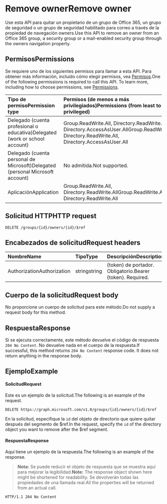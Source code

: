 # <a name="remove-owner"></a><span data-ttu-id="80a25-101">Remove owner</span><span class="sxs-lookup"><span data-stu-id="80a25-101">Remove owner</span></span>
<span data-ttu-id="80a25-102">Use esta API para quitar un propietario de un grupo de Office 365, un grupo de seguridad o un grupo de seguridad habilitado para correo a través de la propiedad de navegación owners.</span><span class="sxs-lookup"><span data-stu-id="80a25-102">Use this API to remove an owner from an Office 365 group, a security group or a mail-enabled security group through the owners navigation property.</span></span>

## <a name="permissions"></a><span data-ttu-id="80a25-103">Permisos</span><span class="sxs-lookup"><span data-stu-id="80a25-103">Permissions</span></span>
<span data-ttu-id="80a25-p101">Se requiere uno de los siguientes permisos para llamar a esta API. Para obtener más información, incluido cómo elegir permisos, vea [Permisos](../../../concepts/permissions_reference.md).</span><span class="sxs-lookup"><span data-stu-id="80a25-p101">One of the following permissions is required to call this API. To learn more, including how to choose permissions, see [Permissions](../../../concepts/permissions_reference.md).</span></span>

|<span data-ttu-id="80a25-106">Tipo de permiso</span><span class="sxs-lookup"><span data-stu-id="80a25-106">Permission type</span></span>      | <span data-ttu-id="80a25-107">Permisos (de menos a más privilegiados)</span><span class="sxs-lookup"><span data-stu-id="80a25-107">Permissions (from least to most privileged)</span></span>              |
|:--------------------|:---------------------------------------------------------|
|<span data-ttu-id="80a25-108">Delegado (cuenta profesional o educativa)</span><span class="sxs-lookup"><span data-stu-id="80a25-108">Delegated (work or school account)</span></span> | <span data-ttu-id="80a25-109">Group.ReadWrite.All, Directory.ReadWrite.All, Directory.AccessAsUser.All</span><span class="sxs-lookup"><span data-stu-id="80a25-109">Group.ReadWrite.All, Directory.ReadWrite.All, Directory.AccessAsUser.All</span></span>    |
|<span data-ttu-id="80a25-110">Delegado (cuenta personal de Microsoft)</span><span class="sxs-lookup"><span data-stu-id="80a25-110">Delegated (personal Microsoft account)</span></span> | <span data-ttu-id="80a25-111">No admitida.</span><span class="sxs-lookup"><span data-stu-id="80a25-111">Not supported.</span></span>    |
|<span data-ttu-id="80a25-112">Aplicación</span><span class="sxs-lookup"><span data-stu-id="80a25-112">Application</span></span> | <span data-ttu-id="80a25-113">Group.ReadWrite.All, Directory.ReadWrite.All</span><span class="sxs-lookup"><span data-stu-id="80a25-113">Group.ReadWrite.All, Directory.ReadWrite.All</span></span> |

## <a name="http-request"></a><span data-ttu-id="80a25-114">Solicitud HTTP</span><span class="sxs-lookup"><span data-stu-id="80a25-114">HTTP request</span></span>
<!-- { "blockType": "ignored" } -->
```http
DELETE /groups/{id}/owners/{id}/$ref
```

## <a name="request-headers"></a><span data-ttu-id="80a25-115">Encabezados de solicitud</span><span class="sxs-lookup"><span data-stu-id="80a25-115">Request headers</span></span>
| <span data-ttu-id="80a25-116">Nombre</span><span class="sxs-lookup"><span data-stu-id="80a25-116">Name</span></span>       | <span data-ttu-id="80a25-117">Tipo</span><span class="sxs-lookup"><span data-stu-id="80a25-117">Type</span></span> | <span data-ttu-id="80a25-118">Descripción</span><span class="sxs-lookup"><span data-stu-id="80a25-118">Description</span></span>|
|:---------------|:--------|:----------|
| <span data-ttu-id="80a25-119">Authorization</span><span class="sxs-lookup"><span data-stu-id="80a25-119">Authorization</span></span>  | <span data-ttu-id="80a25-120">string</span><span class="sxs-lookup"><span data-stu-id="80a25-120">string</span></span>  | <span data-ttu-id="80a25-p102">{token} de portador. Obligatorio.</span><span class="sxs-lookup"><span data-stu-id="80a25-p102">Bearer {token}. Required.</span></span> |

## <a name="request-body"></a><span data-ttu-id="80a25-123">Cuerpo de la solicitud</span><span class="sxs-lookup"><span data-stu-id="80a25-123">Request body</span></span>
<span data-ttu-id="80a25-124">No proporcione un cuerpo de solicitud para este método.</span><span class="sxs-lookup"><span data-stu-id="80a25-124">Do not supply a request body for this method.</span></span>

## <a name="response"></a><span data-ttu-id="80a25-125">Respuesta</span><span class="sxs-lookup"><span data-stu-id="80a25-125">Response</span></span>
<span data-ttu-id="80a25-p103">Si se ejecuta correctamente, este método devuelve el código de respuesta `204 No Content`. No devuelve nada en el cuerpo de la respuesta.</span><span class="sxs-lookup"><span data-stu-id="80a25-p103">If successful, this method returns `204 No Content` response code. It does not return anything in the response body.</span></span>

## <a name="example"></a><span data-ttu-id="80a25-128">Ejemplo</span><span class="sxs-lookup"><span data-stu-id="80a25-128">Example</span></span>
#### <a name="request"></a><span data-ttu-id="80a25-129">Solicitud</span><span class="sxs-lookup"><span data-stu-id="80a25-129">Request</span></span>
<span data-ttu-id="80a25-130">Este es un ejemplo de la solicitud.</span><span class="sxs-lookup"><span data-stu-id="80a25-130">The following is an example of the request.</span></span>
<!-- {
  "blockType": "request",
  "name": "delete_owner_from_group"
}-->
```http
DELETE https://graph.microsoft.com/v1.0/groups/{id}/owners/{id}/$ref
```
<span data-ttu-id="80a25-131">En la solicitud, especifique la `id` del objeto de directorio que quiere quitar después del segmento de $ref.</span><span class="sxs-lookup"><span data-stu-id="80a25-131">In the request, specify the `id` of the directory object you want to remove after the $ref segment.</span></span>

#### <a name="response"></a><span data-ttu-id="80a25-132">Respuesta</span><span class="sxs-lookup"><span data-stu-id="80a25-132">Response</span></span>
<span data-ttu-id="80a25-133">Aquí tiene un ejemplo de la respuesta.</span><span class="sxs-lookup"><span data-stu-id="80a25-133">The following is an example of the response.</span></span>
><span data-ttu-id="80a25-134">**Nota:** Se puede reducir el objeto de respuesta que se muestra aquí para mejorar la legibilidad.</span><span class="sxs-lookup"><span data-stu-id="80a25-134">**Note:** The response object shown here might be shortened for readability.</span></span> <span data-ttu-id="80a25-135">Se devolverán todas las propiedades de una llamada real.</span><span class="sxs-lookup"><span data-stu-id="80a25-135">All the properties will be returned from an actual call.</span></span>
<!-- {
  "blockType": "response",
  "truncated": true,
  "@odata.type": "microsoft.graph.directoryObject"
} -->
```http
HTTP/1.1 204 No Content
```

<!-- uuid: 8fcb5dbc-d5aa-4681-8e31-b001d5168d79
2015-10-25 14:57:30 UTC -->
<!-- {
  "type": "#page.annotation",
  "description": "Delete owner",
  "keywords": "",
  "section": "documentation",
  "tocPath": ""
}-->
